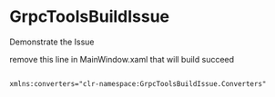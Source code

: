 # GrpcToolsBuildIssue
Demonstrate the Issue

remove this line in MainWindow.xaml that will build succeed

```xaml

xmlns:converters="clr-namespace:GrpcToolsBuildIssue.Converters"

```
